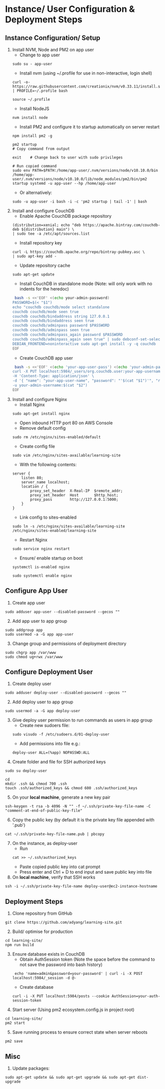 # Instance/ User Configuration & Deployment Steps

## Instance Configuration/ Setup
1. Install NVM, Node and PM2 on app user
    - Change to app user
    ```
    sudo su - app-user
    ```
    - Install nvm (using ~/.profile for use in non-interactive, login shell)
    ```
    curl -o- https://raw.githubusercontent.com/creationix/nvm/v0.33.11/install.sh | PROFILE=~/.profile bash

    source ~/.profile
    ```
    - Install NodeJS
    ```
    nvm install node
    ```
    - Install PM2 and configure it to startup automatically on server restart
    ```
    npm install pm2 -g

    pm2 startup
    # Copy command from output

    exit    # Change back to user with sudo privileges

    # Run copied command
    sudo env PATH=$PATH:/home/app-user/.nvm/versions/node/v10.10.0/bin /home/app-user/.nvm/versions/node/v10.10.0/lib/node_modules/pm2/bin/pm2 startup systemd -u app-user --hp /home/app-user
    ```
    - Or alternatively:
    ```
    sudo -u app-user -i bash -i -c 'pm2 startup | tail -1' | bash
    ```
2. Install and configure CouchDB
    - Enable Apache CouchDB package repository
    ```
    (distribution=xenial; echo "deb https://apache.bintray.com/couchdb-deb ${distribution} main") \
    | sudo tee -a /etc/apt/sources.list
    ```
    -  Install repository key
    ```
    curl -L https://couchdb.apache.org/repo/bintray-pubkey.asc \
    | sudo apt-key add -
    ```
    - Update repository cache
    ```
    sudo apt-get update
    ```
    - Install CouchDB in standalone mode (Note: will only work with no indents for the heredoc)
    ```bash
     bash -s <<'EOF' <(echo your-admin-password)
    PASSWORD=$(< "$1")
    echo "couchdb couchdb/mode select standalone
    couchdb couchdb/mode seen true
    couchdb couchdb/bindaddress string 127.0.0.1
    couchdb couchdb/bindaddress seen true
    couchdb couchdb/adminpass password $PASSWORD
    couchdb couchdb/adminpass seen true
    couchdb couchdb/adminpass_again password $PASSWORD
    couchdb couchdb/adminpass_again seen true" | sudo debconf-set-selections
    DEBIAN_FRONTEND=noninteractive sudo apt-get install -y -q couchdb
    EOF
    ```
    - Create CouchDB app user
    ```bash
     bash -s <<'EOF' <(echo 'your-app-user-pass') <(echo 'your-admin-pass')
    curl -X PUT localhost:5984/_users/org.couchdb.user:your-app-username \
    -H 'Content-Type: application/json' \
    -d '{ "name": "your-app-user-name", "password": "'$(cat "$1")'", "roles": [ "your-app-user-role" ], "type": "user" }' \
    -u your-admin-username:$(cat "$2")
    EOF
    ```
3. Install and configure Nginx
    - Install Nginx
    ```
    sudo apt-get install nginx
    ```
    - Open inbound HTTP port 80 on AWS Console
    - Remove default config
    ```
    sudo rm /etc/nginx/sites-enabled/default
    ```
    - Create config file
    ```
    sudo vim /etc/nginx/sites-available/learning-site 
    ```
    - With the following contents:
    ```
    server {
        listen 80;
        server_name localhost;
        location / {
            proxy_set_header  X-Real-IP  $remote_addr;
            proxy_set_header  Host       $http_host;
            proxy_pass        http://127.0.0.1:5000;
        }
    }
    ```
    - Link config to sites-enabled
    ```
    sudo ln -s /etc/nginx/sites-available/learning-site /etc/nginx/sites-enabled/learning-site
    ```
    - Restart Nginx
    ```
    sudo service nginx restart
    ```
    - Ensure/ enable startup on boot
    ```
    systemctl is-enabled nginx

    sudo systemctl enable nginx
    ```

## Configure App User
1. Create app user
```
sudo adduser app-user --disabled-password --gecos ""
```
2. Add app user to app group
```
sudo addgroup app
sudo usermod -a -G app app-user
```
3. Change group and permissions of deployment directory
```
sudo chgrp app /var/www
sudo chmod ug+rwx /var/www
```

## Configure Deployment User
1. Create deploy user
```
sudo adduser deploy-user --disabled-password --gecos ""
```
2. Add deploy user to app group
```
sudo usermod -a -G app deploy-user
```
3. Give deploy user permission to run commands as users in app group
    - Create new sudoers file:
    ```
    sudo visudo -f /etc/sudoers.d/01-deploy-user
    ```
    - Add permissions into file e.g.:
    ```
    deploy-user ALL=(%app) NOPASSWD:ALL
    ```
4. Create folder and file for SSH authorized keys
```
sudo su deploy-user

cd
mkdir .ssh && chmod 700 .ssh
touch .ssh/authorized_keys && chmod 600 .ssh/authorized_keys
```
5. On your **local machine**, generate a new key pair
```
ssh-keygen -t rsa -b 4096 -N "" -f ~/.ssh/private-key-file-name -C "comment-at-end-of-public-key-file"
```
6. Copy the public key (by default it is the private key file appended with '.pub')
```
cat ~/.ssh/private-key-file-name.pub | pbcopy
```
7. On the instance, as deploy-user
    - Run
    ```
    cat >> ~/.ssh/authorized_keys
    ```
    - Paste copied public key into cat prompt
    - Press enter and Ctrl + D to end input and save public key into file
8. On **local machine**, verify that SSH works
```
ssh -i ~/.ssh/private-key-file-name deploy-user@ec2-instance-hostname
```

## Deployment Steps
1. Clone repository from GitHub
``` 
git clone https://github.com/adyang/learning-site.git
```
2. Build/ optimise for production
```
cd learning-site/
npm run build
```
3. Ensure database exists in CouchDB
    - Obtain AuthSession token (Note the space before the command to not save the password into bash history)
    ```
     echo 'name=admin&password=your-password' | curl -i -X POST localhost:5984/_session -d @-
    ```
    - Create database
    ```
    curl -i -X PUT localhost:5984/posts --cookie AuthSession=your-auth-session-token
    ```
4. Start server (Using pm2 ecosystem.config.js in project root)
```
cd learning-site/
pm2 start
```
5. Save running process to ensure correct state when server reboots
```
pm2 save
```

## Misc
1. Update packages:
```
sudo apt-get update && sudo apt-get upgrade && sudo apt-get dist-upgrade
```